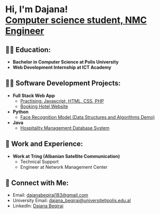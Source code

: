 <h1>Hi, I'm Dajana! <br/>
<a href="https://github.com/dajanabeqiraj">Computer science student, NMC Engineer</a></h1>

<h2>👨‍💻 Education:</h2>
<ul>
  <li><b>Bachelor in Computer Science at Polis University</b></li>
  <li><b>Web Development Internship at ICT Academy</b></li>
</ul>

<h2>👨‍💻 Software Development Projects:</h2>
<ul>
  <li><b>Full Stack Web App</b>
    <ul>
      <li><a href="https:">Practising: Javascript, HTML, CSS, PHP</a></li>
      <li><a href="https:">Booking Hotel Website</a></li>
    </ul>
  </li>
  <li><b>Python</b>
    <ul>
      <li><a href="https://github.com/joshmadakor1/Package-Delivery-Pathfinding-Algorithm">Face Recognition Model (Data Structures and Algorithms Demo)</a></li>
    </ul>
  </li>
  <li><b>Java</b>
    <ul>
      <li><a href="https://github.com/joshmadakor1/4chan-Image-Analysis-Middleware-C964">Hospitality Management Database System</a></li>
    </ul>
  </li>
</ul>

<h2>💼 Work and Experience:</h2>
<ul>
  <li><b> Work at Tring (Albanian Satellite Communication)</b>
    <ul>
      <li>Technical Support</li>
      <li>Engineer at Network Management Center</li>
    </ul>
  </li>
</ul>

<h2>🤳 Connect with Me:</h2>
<ul>
  <li>Email: <a href="mailto:dajanabeqiraj183@gmail.com">dajanabeqiraj183@gmail.com</a></li>
  <li>University Email: <a href="mailto:dajana_beqiraj@universitetipolis.edu.al">dajana_beqiraj@universitetipolis.edu.al</a></li>
  <li>LinkedIn: <a href="https://www.linkedin.com/in/dajana-beqiraj" target="_blank">Dajana Beqiraj</a></li>
</ul>

<!-- Mund të shtosh këtu një email, LinkedIn ose tjetër link kontakti -->





<!--
**joshmadakor1/joshmadakor1** is a ✨ _special_ ✨ repository because its `README.md` (this file) appears on your GitHub profile.

Here are some ideas to get you started:

- 🔭 I’m currently working on ...
- 🌱 I’m currently learning ...
- 👯 I’m looking to collaborate on ...
- 🤔 I’m looking for help with ...
- 💬 Ask me about ...
- 📫 How to reach me: ...
- 😄 Pronouns: ...
- ⚡ Fun fact: ...
-->
